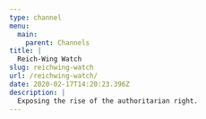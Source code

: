 ```yaml
---
type: channel
menu:
  main:
    parent: Channels
title: |
  Reich-Wing Watch
slug: reichwing-watch
url: /reichwing-watch/
date: 2020-02-17T14:20:23.396Z
description: |
  Exposing the rise of the authoritarian right.
---
```

